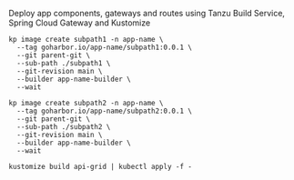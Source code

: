 Deploy app components, gateways and routes using Tanzu Build Service, Spring Cloud Gateway and Kustomize

```
kp image create subpath1 -n app-name \
  --tag goharbor.io/app-name/subpath1:0.0.1 \
  --git parent-git \
  --sub-path ./subpath1 \
  --git-revision main \
  --builder app-name-builder \
  --wait
  
kp image create subpath2 -n app-name \
  --tag goharbor.io/app-name/subpath2:0.0.1 \
  --git parent-git \
  --sub-path ./subpath2 \
  --git-revision main \
  --builder app-name-builder \
  --wait
  
kustomize build api-grid | kubectl apply -f -
```

